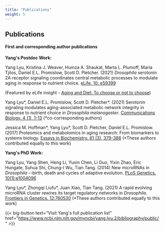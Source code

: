 ```yaml
---
title: "Publications"
weight: 5
---
```


## Publications

#### First and corresponding author publications

**Yang's Postdoc Work:**

Yang Lyu, Kristina J. Weaver, Humza A. Shaukat, Marta L. Plumoff, Maria Tjilos, Daniel E.L. Promislow, Scott D. Pletcher. (2021) *Drosophila* serotonin 2A receptor signaling coordinates central metabolic processes to modulate aging in response to nutrient choice. [eLife. 10: e59399](https://elifesciences.org/articles/59399)

(Featured by eLife insight - [Aging and Diet: To choose or not to choose](https://elifesciences.org/articles/66755))

Yang Lyu\*, Daniel E.L. Promislow, Scott D. Pletcher\*. (2021) Serotonin signaling modulates aging-associated metabolic network integrity in response to nutrient choice in *Drosophila melanogaster*. [Communications Biology. 4 (1), 1-13](https://www.nature.com/articles/s42003-021-02260-5) (\*co-corresponding authors)

Jessica M. Hoffman\*, Yang Lyu\*, Scott D. Pletcher, Daniel E.L. Promislow. (2017) Proteomics and metabolomics in aging research: From biomarkers to systems biology. [Essays in Biochemistry. 61 (3), 379-388](https://portlandpress.com/essaysbiochem/article-abstract/61/3/379/78415/Proteomics-and-metabolomics-in-ageing-research) (*These authors contributed equally to this work)

**Yang's PhD Work:**

Yang Lyu, Yang Shen, Heng Li, Yuxin Chen, Li Guo, Yixin Zhao, Eric Hungate, Suhua Shi, Chung-I Wu, Tian Tang. (2014) New microRNAs in *Drosophila* --birth, death and cycles of adaptive evolution. [PLoS Genetics. 10(1):e1004096](https://journals.plos.org/plosgenetics/article?id=10.1371/journal.pgen.1004096)

Yang Lyu\*, Zhongqi Liufu\*, Juan Xiao, Tian Tang. (2021) A rapid evolving microRNA cluster rewires its target regulatory networks in *Drosophila*. [Frontiers in Genetics. 12:760530](https://www.frontiersin.org/articles/10.3389/fgene.2021.760530/full) (*These authors contributed equally to this work)

{{< big-button text="Visit Yang's full publication list" href="https://www.ncbi.nlm.nih.gov/myncbi/yang.lyu.2/bibliography/public/" >}}

